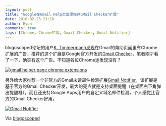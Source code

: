 ```yaml
---
layout: post
title: "Google在Gmail Help页面里推荐GMail Checker扩展"
date: 2010-02-23 21:18
author: Eyon
comments: true
tags: [Chrome, Chrome扩展, Gmail Checker, Gmail Notifier]
---
```

blogoscoped论坛的用户[K. Timmermann发现](http://blogoscoped.com/forum/168161.html#id168161)在Gmail的帮助页面里有Chrome扩展的广告，推荐的这个扩展是Google官方开发的[Gmail Checker](https://chrome.google.com/extensions/detail/mihcahmgecmbnbcchbopgniflfhgnkff)，笔者刚才看了一下，确实有这个广告。不知道各位Chrome迷发现没有？

<a href="http://img.chromi.org/2010/02/gmail-helper-page-chrome-extensions.png">![](http://img.chromi.org/2010/02/gmail-helper-page-chrome-extensions-550x248.png "gmail helper page chrome extensions")</a>

另外给大家推荐一个非官方的Gmail未读邮件检测扩展[Gmail Notifier](https://chrome.google.com/extensions/detail/kkmbodalobogbnejmcdghkfimhodifol)，该扩展是基于官方的Gmail Checker开发，最大的亮点就是支持桌面提醒（在桌面右下角弹出提醒框），而且还支持Google Apps用户的自定义域名邮件检测，个人感觉比官方的Gmail Checker好用。<!--more-->

<a href="http://img.chromi.org/2010/02/2001.png">![](http://img.chromi.org/2010/02/2001.png "Gmail Notifier")</a>

Via [blogoscoped](http://blogoscoped.com/forum/168161.html)
